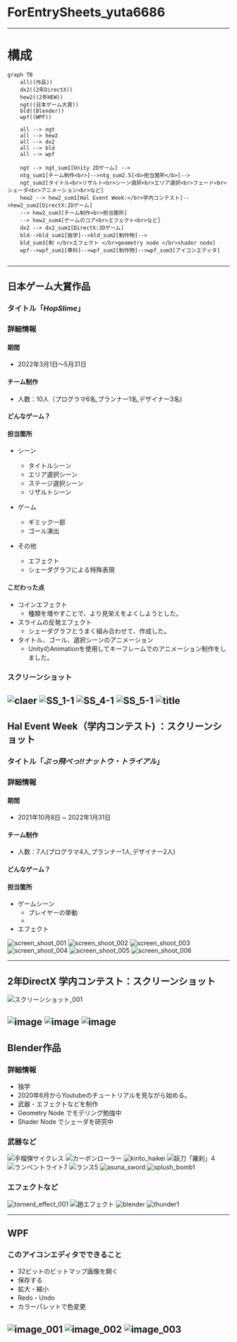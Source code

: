 # ForEntrySheets_yuta6686
-------------------------------------------------------------------------------------------------------------------------------
# 構成
```mermaid
graph TB
	all((作品))
	dx2((2年DirectX))
	hew2((2年HEW))
	ngt((日本ゲーム大賞))
	bld((Blender))
	wpf((WPF))

	all --> ngt
	all --> hew2
	all --> dx2	
	all --> bld
	all --> wpf
		
	ngt --> ngt_sum1[Unity 2Dゲーム] --> 
	ntg_sum1[チーム制作<br>]-->ntg_sum2.5[<b>担当箇所</b>]-->
	ngt_sum2[タイトル<br>リザルト<br>シーン選択<br>エリア選択<br>フェード<br>シェーダ<br>アニメーション<br>など]
	hew2 --> hew2_sum1[Hal Event Week:</br>学内コンテスト]-->hew2_sum2[DirectX:2Dゲーム]
	--> hew2_sum3[チーム制作<br>担当箇所]
	--> hew2_sum4[ゲームのコア<br>エフェクト<br>など]
	dx2 --> dx2_sum1[DirectX:3Dゲーム]
	bld-->bld_sum1[独学]-->bld_sum2[制作物]-->
	bld_sum3[剣 </br>エフェクト </br>geometry node </br>shader node]
	wpf-->wpf_sum1[専科]-->wpf_sum2[制作物]-->wpf_sum3[アイコンエディタ]
	
```
-------------------------------------------------------------------------------------------------------------------------------


## 日本ゲーム大賞作品

### タイトル「***HopSlime***」

### 詳細情報

#### 期間
- 2022年3月1日～5月31日

#### チーム制作
- 人数：10人（プログラマ6名,プランナー1名,デザイナー3名)

#### どんなゲーム？

#### 担当箇所

- シーン
	- タイトルシーン
	- エリア選択シーン
	- ステージ選択シーン
	- リザルトシーン

- ゲーム
	- ギミック一部
	- ゴール演出

- その他
	- エフェクト
	- シェーダグラフによる特殊表現

#### こだわった点
- コインエフェクト
	- 種類を増やすことで、より見栄えをよくしようとした。
- スライムの反発エフェクト
	- シェーダグラフとうまく組み合わせて、作成した。
- タイトル、ゴール、選択シーンのアニメーション
	- UnityのAnimationを使用してキーフレームでのアニメーション制作をしました。
	
### スクリーンショット
![claer](https://user-images.githubusercontent.com/68798323/177542177-e7ffee3b-1614-4ce7-b85f-db5b44ce443a.png)
![SS_1-1](https://user-images.githubusercontent.com/68798323/177542190-a0f2755a-69ad-4e68-8604-13b67f972f90.png)
![SS_4-1](https://user-images.githubusercontent.com/68798323/177542197-08f4eaa5-7286-4dce-a568-2fe76088d4e7.png)
![SS_5-1](https://user-images.githubusercontent.com/68798323/177542203-74edcd96-3465-4ab3-9842-c577a97e8475.png)
![title](https://user-images.githubusercontent.com/68798323/177542229-f74b3d35-9d2f-45d8-b05f-bed3a71a1a84.png)
-------------------------------------------------------------------------------------------------------------------------------


## Hal Event Week（学内コンテスト) ：スクリーンショット

### タイトル「***ぶっ飛べっ!!ナットウ・トライアル***」

### 詳細情報

#### 期間
 - 2021年10月8日 ~ 2022年1月31日
 
 #### チーム制作
 - 人数：7人(プログラマ4人,プランナー1人,デザイナー2人)
 
 #### どんなゲーム？

#### 担当箇所
- ゲームシーン
	- プレイヤーの挙動
	- 
- エフェクト


![screen_shoot_001](https://user-images.githubusercontent.com/68798323/177543117-ad4a55b2-793c-484e-8f8a-6bac24472ac7.jpg)
![screen_shoot_002](https://user-images.githubusercontent.com/68798323/177543133-4812d084-0b94-4296-9dfe-04d070d99c8b.jpg)
![screen_shoot_003](https://user-images.githubusercontent.com/68798323/177543147-c84711f1-108f-402a-9ece-01188f6bd6f5.jpg)
![screen_shoot_004](https://user-images.githubusercontent.com/68798323/177543161-51e967c1-a715-4162-a856-636351b055de.jpg)
![screen_shoot_005](https://user-images.githubusercontent.com/68798323/177543176-6e9bc251-15e9-414e-a5e2-79c47d4579a5.jpg)
![screen_shoot_006](https://user-images.githubusercontent.com/68798323/177543188-81ad45c6-6fee-4251-be0b-4de9c1119daa.jpg)

-------------------------------------------------------------------------------------------------------------------------------


## 2年DirectX 学内コンテスト：スクリーンショット
![スクリーンショット_001](https://user-images.githubusercontent.com/68798323/177544072-c918fffc-e10d-43c9-8d7c-5d0794bc9d41.jpg)

![image](https://user-images.githubusercontent.com/68798323/177544009-edefedbf-79ee-43d2-ad59-cdc3c7d6d496.png)
![image](https://user-images.githubusercontent.com/68798323/177544030-4d7c4d65-4b8c-44cd-af4a-876ad5691e73.png)
![image](https://user-images.githubusercontent.com/68798323/177544062-9759c21f-545b-4970-ab0c-8c8302619f79.png)
-------------------------------------------------------------------------------------------------------------------------------


## Blender作品

### 詳細情報
- 独学
- 2020年6月からYoutubeのチュートリアルを見ながら始める。
- 武器・エフェクトなどを制作
- Geometry Node でモデリング勉強中
- Shader Node でシェーダを研究中

### 武器など
![手榴弾サイクレス](https://user-images.githubusercontent.com/68798323/177544915-9cafd69d-2691-48a2-83ae-13bb75ce6f83.png)
![カーボンローラー](https://user-images.githubusercontent.com/68798323/177544702-310e7755-32e1-479c-a5b8-17679e9a1cde.png)
![kirito_haikei](https://user-images.githubusercontent.com/68798323/177544724-e2cc518e-ef6f-448d-bd95-c89493d0c15b.png)
![妖刀「羅刹」4](https://user-images.githubusercontent.com/68798323/177544796-977b5488-db4d-46b3-879a-ad9c82cc7b9c.png)
![ランベントライト7](https://user-images.githubusercontent.com/68798323/177544832-88f9d9a4-299c-4577-a8c6-bf31a27be7ed.png)
![ランス5](https://user-images.githubusercontent.com/68798323/177544851-28353241-0fe2-4148-9c10-078ff1fa6932.png)
![asuna_sword](https://user-images.githubusercontent.com/68798323/177544860-143e031b-1e26-4abe-bebd-c5e8d12898ea.png)
![splush_bomb1](https://user-images.githubusercontent.com/68798323/177544875-21b02e99-d1bd-42e0-a0a9-8eeba7430550.png)

### エフェクトなど
![tornerd_effect_001](https://user-images.githubusercontent.com/68798323/177544894-94b7d4cd-9ae6-43a8-ba9a-d15d64c5b04b.png)
![趙エフェクト](https://user-images.githubusercontent.com/68798323/177544904-4d5068f5-6d5d-40f8-be55-c69c2409b026.png)
![blender](https://user-images.githubusercontent.com/68798323/177544972-375c1125-aa55-4d13-8169-82eb50d633bd.png)
![thunder1](https://user-images.githubusercontent.com/68798323/177544986-feef1762-cbbb-4170-a187-3af4c5ab10b4.png)

-------------------------------------------------------------------------------------------------------------------------------


## WPF

### このアイコンエディタでできること

- 32ビットのビットマップ画像を開く
- 保存する
- 拡大・縮小
- Redo・Undo
- カラーパレットで色変更

![image_001](https://user-images.githubusercontent.com/68798323/177545085-1a51f379-7072-4ba2-bc11-1bac1f49a9a9.png)
![image_002](https://user-images.githubusercontent.com/68798323/177545094-dd821edb-2f53-475b-964c-051a904c9a64.png)
![image_003](https://user-images.githubusercontent.com/68798323/177545103-b0e8fa41-8e88-4565-84c1-447eda56cc5e.png)
-------------------------------------------------------------------------------------------------------------------------------


